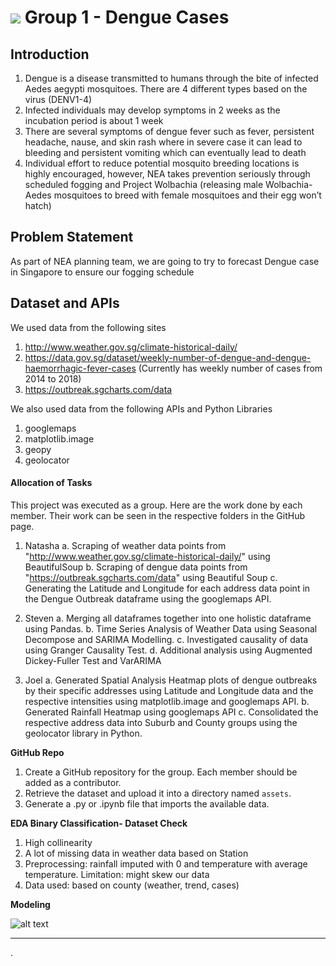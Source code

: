 # ![](https://ga-dash.s3.amazonaws.com/production/assets/logo-9f88ae6c9c3871690e33280fcf557f33.png) Group 1 - Dengue Cases

## Introduction

1. Dengue is a disease transmitted to humans through the bite of infected Aedes aegypti mosquitoes. There are 4 different types based on the virus (DENV1-4)
2. Infected individuals may develop symptoms in 2 weeks as the incubation period is about 1 week
3. There are several symptoms of dengue fever such as fever, persistent headache, nause, and skin rash where in severe case it can lead to bleeding and persistent vomiting which can eventually lead to death
4. Individual effort to reduce potential mosquito breeding locations is highly encouraged, however, NEA takes prevention seriously through scheduled fogging and Project Wolbachia (releasing male Wolbachia-Aedes mosquitoes to breed with female mosquitoes and their egg won’t hatch)

## Problem Statement
As part of NEA planning team, we are going to try to forecast Dengue case in Singapore to ensure our fogging schedule 

## Dataset and APIs

We used data from the following sites
1. http://www.weather.gov.sg/climate-historical-daily/
2. https://data.gov.sg/dataset/weekly-number-of-dengue-and-dengue-haemorrhagic-fever-cases (Currently has weekly number of cases from 2014 to 2018)
3. https://outbreak.sgcharts.com/data 

We also used data from the following APIs and Python Libraries
1. googlemaps
2. matplotlib.image
3. geopy
4. geolocator


#### Allocation of Tasks

This project was executed as a group. Here are the work done by each member. Their work can be seen in the respective folders in the GitHub page.

1. Natasha
    a. Scraping of weather data points from "http://www.weather.gov.sg/climate-historical-daily/" using BeautifulSoup
    b. Scraping of dengue data points from "https://outbreak.sgcharts.com/data" using Beautiful Soup
    c. Generating the Latitude and Longitude for each address data point in the Dengue Outbreak dataframe using the googlemaps API.

2. Steven
    a. Merging all dataframes together into one holistic dataframe using Pandas.
    b. Time Series Analysis of Weather Data using Seasonal Decompose and SARIMA Modelling.
    c. Investigated causality of data using Granger Causality Test.
    d. Additional analysis using Augmented Dickey-Fuller Test and VarARIMA

3. Joel
    a. Generated Spatial Analysis Heatmap plots of dengue outbreaks by their specific addresses using Latitude and Longitude data and the respective intensities using matplotlib.image and googlemaps API.
    b. Generated Rainfall Heatmap using googlemaps API
    c. Consolidated the respective address data into Suburb and County groups using the geolocator library in Python. 

**GitHub Repo**

1. Create a GitHub repository for the group. Each member should be added as a contributor.
2. Retrieve the dataset and upload it into a directory named `assets`.
3. Generate a .py or .ipynb file that imports the available data.

**EDA Binary Classification- Dataset Check**
1. High collinearity 
2. A lot of missing data in weather data based on Station
3. Preprocessing: rainfall imputed with 0 and temperature with average temperature. Limitation: might skew our data
4. Data used: based on county (weather, trend, cases)

**Modeling**

![alt text](https://github.com/joel-quek/project4-predict-dengue/blob/main/Assets/Spatial%20Analysis%202019.png)

---

.